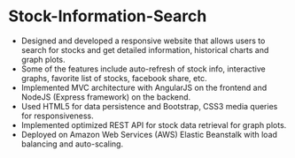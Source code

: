 # Stock-Information-Search
- Designed and developed a responsive website that allows users to search for stocks and get detailed information, historical charts and graph plots.
- Some of the features include auto-refresh of stock info, interactive graphs, favorite list of stocks, facebook share, etc.
- Implemented MVC architecture with AngularJS on the frontend and NodeJS (Express framework) on the backend.
- Used HTML5 for data persistence and Bootstrap, CSS3 media queries for responsiveness.
- Implemented optimized REST API for stock data retrieval for graph plots.
- Deployed on Amazon Web Services (AWS) Elastic Beanstalk with load balancing and auto-scaling.
